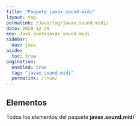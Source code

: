 ```yaml
---
title: "Paquete javax.sound.midi"
layout: tag
permalink: /Java/tag/javax.sound.midi/
date: 2020-12-29
key: Java.quetejavax.sound.midi
sidebar: 
  nav: java
aside: 
  toc: true
pagination: 
  enabled: true
  tag: "javax.sound.midi"
  permalink: /:num/
---
```


<h2>Elementos</h2>
Todos los elementos del paquete <strong>javax.sound.midi</strong>
